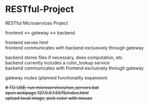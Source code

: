 
# RESTful-Project
RESTful Microservices Project

frontend <-> gateway <-> backend

frontend serves html</br>
frontend communicates with backend exclusively through gateway

backend stores files if necessary, does computation, etc.</br>
backend currently includes a color_lookup service</br>
backend communicates with frontend exclusively through gateway</br>

gateway routes (planned functionality expansion)

~~# TO USE:
run microservices/run_servers.bat</br>
open webpage 127.0.0.1:5075/index.html</br>
upload local image, pick color with mouse</br>~~
